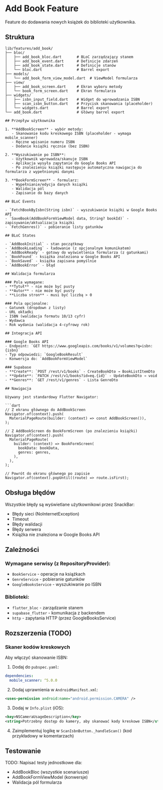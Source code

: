 # Add Book Feature

Feature do dodawania nowych książek do biblioteki użytkownika.

## Struktura

```
lib/features/add_book/
├── bloc/
│   ├── add_book_bloc.dart       # BLoC zarządzający stanem
│   ├── add_book_event.dart      # Definicje zdarzeń
│   ├── add_book_state.dart      # Definicje stanów
│   └── bloc.dart                # Barrel export
├── models/
│   └── add_book_form_view_model.dart  # ViewModel formularza
├── view/
│   ├── add_book_screen.dart     # Ekran wyboru metody
│   └── book_form_screen.dart    # Ekran formularza
├── widgets/
│   ├── isbn_input_field.dart    # Widget do wprowadzania ISBN
│   ├── scan_isbn_button.dart    # Przycisk skanowania (placeholder)
│   └── widgets.dart             # Barrel export
└── add_book.dart                # Główny barrel export

## Przepływ użytkownika

1. **AddBookScreen** - wybór metody:
   - Skanowanie kodu kreskowego ISBN (placeholder - wymaga mobile_scanner)
   - Ręczne wpisanie numeru ISBN
   - Dodanie książki ręcznie (bez ISBN)

2. **Wyszukiwanie po ISBN**:
   - Użytkownik wprowadza/skanuje ISBN
   - Aplikacja wysyła zapytanie do Google Books API
   - Po znalezieniu książki następuje automatyczna nawigacja do formularza z wypełnionymi danymi

3. **BookFormScreen** - formularz:
   - Wypełnianie/edycja danych książki
   - Walidacja pól
   - Zapisanie do bazy danych

## BLoC Events

- `FetchBookByIsbn(String isbn)` - wyszukiwanie książki w Google Books API
- `SaveBook(AddBookFormViewModel data, String? bookId)` - zapisywanie/aktualizacja książki
- `FetchGenres()` - pobieranie listy gatunków

## BLoC States

- `AddBookInitial` - stan początkowy
- `AddBookLoading` - ładowanie (z opcjonalnym komunikatem)
- `AddBookReady` - gotowy do wyświetlenia formularza (z gatunkami)
- `BookFound` - książka znaleziona w Google Books API
- `BookSaved` - książka zapisana pomyślnie
- `AddBookError` - błąd

## Walidacja formularza

### Pola wymagane:
- **Tytuł** - nie może być pusty
- **Autor** - nie może być pusty
- **Liczba stron** - musi być liczbą > 0

### Pola opcjonalne:
- Gatunek (dropdown z listy)
- URL okładki
- ISBN (walidacja formatu 10/13 cyfr)
- Wydawca
- Rok wydania (walidacja 4-cyfrowy rok)

## Integracja API

### Google Books API
- Endpoint: `GET https://www.googleapis.com/books/v1/volumes?q=isbn:{isbn}`
- Typ odpowiedzi: `GoogleBookResult`
- Konwersja do: `AddBookFormViewModel`

### Supabase
- **Create**: `POST /rest/v1/books` - CreateBookDto → BookListItemDto
- **Update**: `PATCH /rest/v1/books?id=eq.{id}` - UpdateBookDto → void
- **Genres**: `GET /rest/v1/genres` - Lista GenreDto

## Nawigacja

Używany jest standardowy Flutter Navigator:

```dart
// Z ekranu głównego do AddBookScreen
Navigator.of(context).push(
  MaterialPageRoute(builder: (context) => const AddBookScreen()),
);

// Z AddBookScreen do BookFormScreen (po znalezieniu książki)
Navigator.of(context).push(
  MaterialPageRoute(
    builder: (context) => BookFormScreen(
      bookData: bookData,
      genres: genres,
    ),
  ),
);

// Powrót do ekranu głównego po zapisie
Navigator.of(context).popUntil((route) => route.isFirst);
```

## Obsługa błędów

Wszystkie błędy są wyświetlane użytkownikowi przez SnackBar:
- Błędy sieci (NoInternetException)
- Timeout
- Błędy walidacji
- Błędy serwera
- Książka nie znaleziona w Google Books API

## Zależności

### Wymagane serwisy (z RepositoryProvider):
- `BookService` - operacje na książkach
- `GenreService` - pobieranie gatunków
- `GoogleBooksService` - wyszukiwanie po ISBN

### Biblioteki:
- `flutter_bloc` - zarządzanie stanem
- `supabase_flutter` - komunikacja z backendem
- `http` - zapytania HTTP (przez GoogleBooksService)

## Rozszerzenia (TODO)

### Skaner kodów kreskowych
Aby włączyć skanowanie ISBN:

1. Dodaj do `pubspec.yaml`:
```yaml
dependencies:
  mobile_scanner: ^5.0.0
```

2. Dodaj uprawnienia w `AndroidManifest.xml`:
```xml
<uses-permission android:name="android.permission.CAMERA" />
```

3. Dodaj w `Info.plist` (iOS):
```xml
<key>NSCameraUsageDescription</key>
<string>Potrzebny dostęp do kamery, aby skanować kody kreskowe ISBN</string>
```

4. Zaimplementuj logikę w `ScanIsbnButton._handleScan()` (kod przykładowy w komentarzach)

## Testowanie

TODO: Napisać testy jednostkowe dla:
- AddBookBloc (wszystkie scenariusze)
- AddBookFormViewModel (konwersje)
- Walidacja pól formularza
